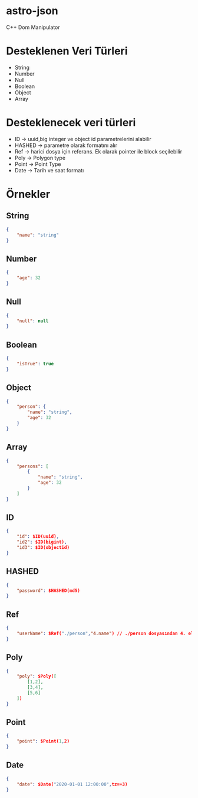 # astro-json
C++ Dom Manipulator

# Desteklenen Veri Türleri
- String
- Number
- Null
- Boolean
- Object
- Array


# Desteklenecek veri türleri
- ID -> uuid,big integer ve object id parametrelerini alabilir
- HASHED -> parametre olarak formatını alır
- Ref -> harici dosya için referans. Ek olarak pointer ile block seçilebilir
- Poly -> Polygon type
- Point -> Point Type
- Date -> Tarih ve saat formatı

# Örnekler
## String
```json
{
    "name": "string"
}
```

## Number
```json
{
    "age": 32
}
```

## Null
```json
{
    "null": null
}
```

## Boolean
```json
{
    "isTrue": true
}
```

## Object
```json
{
    "person": {
        "name": "string",
        "age": 32
    }
}
```

## Array
```json
{
    "persons": [
        {
            "name": "string",
            "age": 32
        }
    ]
}
```

## ID
```json
{
    "id": $ID(uuid),
    "id2": $ID(bigint),
    "id3": $ID(objectid)
}
```

## HASHED
```json
{
    "password": $HASHED(md5)
}
```

## Ref
```json
{
    "userName": $Ref("./person","4.name") // ./person dosyasından 4. elemanın name değerini alır
}
```

## Poly
```json
{
    "poly": $Poly([
        [1,2],
        [3,4],
        [5,6]
    ])
}
```

## Point
```json
{
    "point": $Point(1,2)
}
```

## Date
```json
{
    "date": $Date("2020-01-01 12:00:00",tz=+3)
}
```
